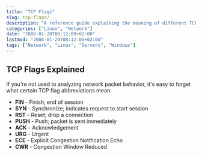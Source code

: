 ```yaml
---
title: "TCP Flags"
slug: tcp-flags/
description: "A reference guide explaining the meaning of different TCP flags used in network communications."
categories: ["Linux", "Network"]
date: "2008-01-20T08:12:00+02:00"
lastmod: "2008-01-20T08:12:00+02:00" 
tags: ["Network", "Linux", "Servers", "Windows"]
---
```


## TCP Flags Explained

If you're not used to analyzing network packet behavior, it's easy to forget what certain TCP flag abbreviations mean:

- **FIN** - Finish; end of session
- **SYN** - Synchronize; indicates request to start session
- **RST** - Reset; drop a connection
- **PUSH** - Push; packet is sent immediately
- **ACK** - Acknowledgement
- **URG** - Urgent
- **ECE** - Explicit Congestion Notification Echo
- **CWR** - Congestion Window Reduced
